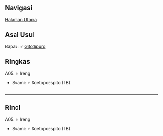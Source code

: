 ## Navigasi

[Halaman Utama][up]

## Asal Usul

Bapak: ♂ [Gitodipuro][gitodipuro]

## Ringkas

A05. ♀ Ireng
	<br/>

*	Suami: ♂ Soetopoespito (TB)
	<br/><br/>

-- -- --

## Rinci

A05. ♀ Ireng
	<br/>

*	Suami: ♂ Soetopoespito (TB)
	<br/><br/>

[up]: https://github.com/epsi-rns/gitodipuro/blob/master/README.md
[gitodipuro]: https://github.com/epsi-rns/gitodipuro/blob/master/gitodipuro.md
